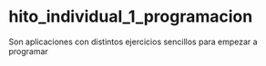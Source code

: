 # hito_individual_1_programacion
Son aplicaciones con distintos ejercicios sencillos para empezar a programar
